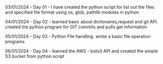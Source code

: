 03/01/2024 - Day 01 - I have created the python script for list out the files and specified file format using os, glob, pathlib modules in python

04/01/2024 - Day 02 - learned basic about dictionaires,request and git API. created the python program for GIT commits and pulls get information 

05/01/2024 - Day 03 - Python File handling. wrote a basic file operation programs

06/01/2024 - Day 04 - learned the AWS - boto3 API and created the simple S3 bucket from python script